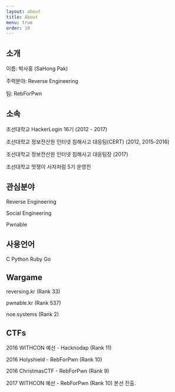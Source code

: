 ```yaml
---
layout: about
title: About
menu: true
order: 10
---
```


## 소개
이름: 박사홍 (SaHong Pak)

주력분야: Reverse Engineering

팀: RebForPwn

## 소속
조선대학교 HackerLogin 16기 (2012 - 2017)

조선대학교 정보전산원 인터넷 침해사고 대응팀(CERT) (2012, 2015-2016)

조선대학교 정보전산원 인터넷 침해사고 대응팀장 (2017)

조선대학교 멋쟁이 사자처럼 5기 운영진

## 관심분야
Reverse Engineering

Social Engineering

Pwnable

## 사용언어
C Python Ruby Go

## Wargame
reversing.kr (Rank 33)

pwnable.kr (Rank 537)

noe.systems (Rank 2)

## CTFs
2016 WITHCON 예선 - Hacknodap (Rank 11)

2016 Holyshield - RebForPwn (Rank 10)

2016 ChristmasCTF - RebForPwn (Rank 9)

2017 WITHCON 예선 - RebForPwn (Rank 10) 본선 진출.